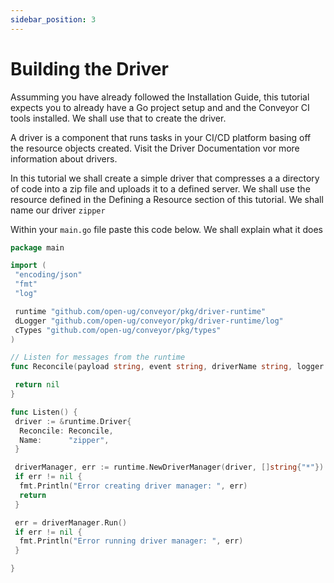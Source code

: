 ```yaml
---
sidebar_position: 3
---
```


# Building the Driver

Assumming you have already followed the Installation Guide, this tutorial expects you to already have a Go project setup and and the Conveyor CI tools installed. We shall use that to create the driver.

A driver is a component that runs tasks in your CI/CD platform basing off the resource objects created. Visit the Driver Documentation vor more information about drivers.

In this tutorial we shall create a simple driver that compresses a a directory of code into a zip file and uploads it to a defined server. We shall use the resource defined in the Defining a Resource section of this tutorial. We shall name our driver `zipper`

Within your `main.go` file paste this code below. We shall explain what it does

```go
package main

import (
 "encoding/json"
 "fmt"
 "log"

 runtime "github.com/open-ug/conveyor/pkg/driver-runtime"
 dLogger "github.com/open-ug/conveyor/pkg/driver-runtime/log"
 cTypes "github.com/open-ug/conveyor/pkg/types"
)

// Listen for messages from the runtime
func Reconcile(payload string, event string, driverName string, logger *dLogger.DriverLogger) error {

 return nil
}

func Listen() {
 driver := &runtime.Driver{
  Reconcile: Reconcile,
  Name:      "zipper",
 }

 driverManager, err := runtime.NewDriverManager(driver, []string{"*"})
 if err != nil {
  fmt.Println("Error creating driver manager: ", err)
  return
 }

 err = driverManager.Run()
 if err != nil {
  fmt.Println("Error running driver manager: ", err)
 }

}
```

